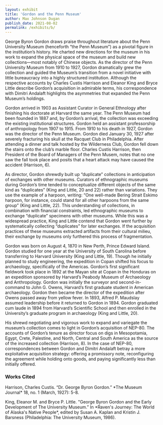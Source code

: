 ```yaml
---
layout: exhibit
title: 'Gordon and the Penn Museum'
author: Max Johnson Dugan
publish_date: 2021-08-02
permalink: /exhibits/b/
---
```

<p>George Byron Gordon draws praise throughout literature about the Penn University Museum (henceforth “the Penn Museum”) as a pivotal figure in the institution’s history. He charted new directions for the museum in his work to expand the physical space of the museum and build new collections—most notably of Chinese objects. As the director of the Penn University Museum from 1910 to 1927, Gordon dramatically grew the collection and guided the Museum’s transition from a novel initiative with little bureaucracy into a highly structured institution. Although the respective accounts by Charles Custis Harrison and Eleanor King and Bryce Little describe Gordon’s acquisition in admirable terms, his correspondence with Dimitri Andalaft highlights the asymmetries that expanded the Penn Museum’s holdings.</p>
<p>Gordon arrived in 1903 as Assistant Curator in General Ethnology after finishing his doctorate at Harvard the same year. The Penn Museum had been founded in 1887 and, by Gordon’s arrival, the collection was exceeding the existing institutional structures. Gordon held an assistant professorship of anthropology from 1907 to 1915. From 1910 to his death in 1927, Gordon was the director of the Penn Museum. Gordon died January 30, 1927 after severely fracturing his skull at the Racquet Club in Philadelphia. After attending a dinner and talk hosted by the Wilderness Club, Gordon fell down the stairs onto the club’s marble floor. Charles Custis Harrison, then President of the Board of Managers of the Penn Musem, notes that no one saw the fall took place and posits that a heart attack may have caused the accident (Harrison, 6).</p>
<p>As director, Gordon shrewdly built up “duplicate” collections in anticipation of exchanges with other museums. Curators of ethnographic museums during Gordon’s time tended to conceptualize different objects of the same kind as “duplicates” (King and Little, 20 and 22) rather than variations. They use the example of a harpoon, writing: “One well-made Bering Strait Eskimo harpoon, for instance, could stand for all other harpoons from the same group” (King and Little, 22). This understanding of collections, in combination with financial constraints, led ethnographic museums to exchange “duplicate” specimens with other museums. While this was a widespread practice, King and Little contend that Gordon went further by systematically collecting “duplicates” for later exchanges. If the acquisition practices of these museums extracted artifacts from their cultural milieu, their exchange by museums only furthered this process of fragmentation.</p>
<p>Gordon was born on August 4, 1870 in New Perth, Prince Edward Island. Gordon studied for one year at the University of South Carolina before transferring to Harvard University (King and Little, 19). Though he initially planned to study engineering, the expedition in Copan shifted his focus to archaeology, specifically of the Americas. Gordon’s first significant fieldwork took place in 1892 at the Mayan site at Copan in the Honduras on an expedition sponsored by Harvard’s Peabody Museum of Archaeology and Anthropology. Gordon was initially the surveyor and second-in-command to John G. Owens, Harvard’s first graduate student in American archaeology. Gordon then became the director of the expedition after Owens passed away from yellow fever. In 1893, Alfred P. Maudslay assumed leadership before it returned to Gordon in 1894. Gordon graduated cum laude in 1894 from Harvard’s Scientific School and then enrolled in the University’s graduate program in archaeology (King and Little, 20).</p>
<p>His shrewd negotiating and vigorous work to expand and variegate the museum’s collection comes to light in Gordon’s acquisition of NEP-80. The accounts of Gordon’s tenure as director focus on digs in Mesopotamia, Egypt, Crete, Palestine, and North, Central and South America as the source of the increased collection (Harrison, 8). In the case of NEP-80, correspondences between Gordon and Dimitri Andalaft betray a more exploitative acquisition strategy: offering a promissory note, reconfiguring the agreement while holding onto goods, and paying significantly less than initially offered.</p>

### Works Cited

<p>Harrison, Charles Custis. “Dr. George Byron Gordon.” *The Museum Journal* 18, no. 1 (March, 1927): 5-8.</p>
<p>King, Eleanor M. and Bryce P. Little. "George Byron Gordon and the Early Development of The University Museum.” In *Raven's Journey: The World of Alaska's Native People*, edited by Susan A. Kaplan and Kristin J. Barsness (Philadelphia: The University Museum, 1986).</p>
